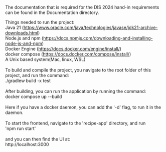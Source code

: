 The documentation that is required for the DIS 2024 hand-in requirements can be found in the Documentation directory.

Things needed to run the project:\
Java 21 (https://www.oracle.com/java/technologies/javase/jdk21-archive-downloads.html) \
Node.js and npm (https://docs.npmjs.com/downloading-and-installing-node-js-and-npm) \
Docker Engine (https://docs.docker.com/engine/install/)\
docker compose (https://docs.docker.com/compose/install/)\
A Unix based system(Mac, linux, WSL)\
\
To build and compile the project, you navigate to the root folder of this project, and run the command:\
./gradlew build -x test\
\
After building, you can run the application by running the command:\
docker compose up --build\
\
Here if you have a docker daemon, you can add the '-d' flag, to run it in the daemon.\
\
To start the frontend, navigate to the 'recipe-app' directory, and run \
'npm run start' \
\
and you can then find the UI at:\
http://localhost:3000
